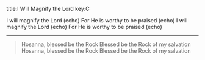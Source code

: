 title:I Will Magnify the Lord
key:C

I will magnify the Lord (echo)
For He is worthy to be praised (echo) 
I will magnify the Lord (echo)
For He is worthy to be praised (echo)

---
>Hosanna, blessed be the Rock 
Blessed be the Rock of my salvation 
Hosanna, blessed be the Rock 
Blessed be the Rock of my salvation
